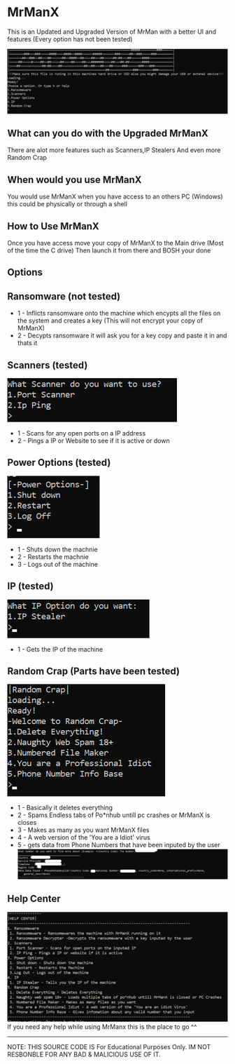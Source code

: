 # MrManX
This is an Updated and Upgraded Version of MrMan with a better UI and features
(Every option has not been tested)

![](https://github.com/crafter544/Images/blob/main/MrManX%20images/Main_Page.png)

What can you do with the Upgraded MrManX
-
There are alot more features such as Scanners,IP Stealers And even more Random Crap

When would you use MrManX
-
You would use MrManX when you have access to an others PC (Windows) this could be
physically or through a shell

How to Use MrManX
-
Once you have access move your copy of MrManX to the Main drive (Most of the time the C drive) Then launch it from there and BOSH your done


Options
---
Ransomware (not tested)
 -
 - 1 - Inflicts ransomware onto the machine which encypts all the files on the system
 and creates a key (This will not encrypt your copy of MrManX) 
 - 2 - Decypts ransomware it will ask you for a key copy and paste it in and thats it
 
 Scanners (tested)
 -
 ![](https://github.com/crafter544/Images/blob/main/MrManX%20images/Scanner.png)
 
 - 1 - Scans for any open ports on a IP address
 - 2 - Pings a IP or Website to see if it is active or down
 
 Power Options (tested)
 -
 ![](https://github.com/crafter544/Images/blob/main/MrManX%20images/Power%20Options.png)
 
 - 1 - Shuts down the machnie
 - 2 - Restarts the machnie
 - 3 - Logs out of the machine
 
 IP (tested)
 -
 ![](https://github.com/crafter544/Images/blob/main/MrManX%20images/IP%20.png)
 
 - 1 - Gets the IP of the machine
 
 Random Crap (Parts have been tested)
 -
 ![](https://github.com/crafter544/Images/blob/main/MrManX%20images/Random%20Crap.png)
 
 - 1 - Basically it deletes everything
 - 2 - Spams Endless tabs of Po*nhub untill pc crashes or MrManX is closes
 - 3 - Makes as many as you want MrManX files
 - 4 - A web version of the 'You are a Idiot' virus
 - 5 - gets data from Phone Numbers that have been inputed by the user
 ![](https://github.com/crafter544/Images/blob/main/MrManX%20images/Phone%20Number%20Info%20Base.png)

Help Center 
-
![](https://github.com/crafter544/Images/blob/main/Help%20Center.png)
If you need any help while using MrManx this is the place to go ^^

 ----
NOTE: THIS SOURCE CODE IS For Educational Purposes Only.
IM NOT RESBONBLE FOR ANY BAD & MALICIOUS USE OF IT.
